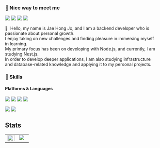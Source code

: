 ### 🤞 Nice way to meet me
<p>
  <a href="https://hongcode.tistory.com/" target="_blank"><img src="https://img.shields.io/badge/Tech_blog-535D6C?style=flat-square&logo=Tistory&logoColor=white"/></a>
  <a href="https://www.linkedin.com/in/%EC%9E%AC%ED%99%8D-%EC%A1%B0-89a406252/" target="_blank"><img src="https://img.shields.io/badge/JaehongJo-0A66C2?style=flat-square&logo=Linkedin&logoColor=white"/></a>
   <a href="https://gravel-bloom-e33.notion.site/portfolio-40ee26f5d2a942ab9c4c845ef4164cbb" target="_blank"><img src="https://img.shields.io/badge/portfolio-000000?style=flat-square&logo=Notion&logoColor=white"/></a>
  <a href="whwoghd1234523@gmail.com" target="_blank"><img src="https://img.shields.io/badge/whwoghd1234523@gmail.com-EA4335?style=flat-square&logo=Gmail&logoColor=white"/></a>
</p>

<p>
  👋&nbsp; Hello, my name is Jae Hong Jo, and I am a backend developer who is passionate about personal growth.<br/>
  I enjoy taking on new challenges and finding pleasure in immersing myself in learning.<br/>
  My primary focus has been on developing with Node.js, and currently, I am studying Nest.js.<br/>
  In order to develop deeper applications, I am also studying infrastructure and database-related knowledge and applying it to my personal projects.
</p>


### 💪 Skills
#### Platforms & Languages
<p>
  <img src="https://img.shields.io/badge/NestJS-E0234E?style=flat-square&logo=Nestjs&logoColor=white"/>
  <img src="https://img.shields.io/badge/express-000000?style=flat-square&logo=express&logoColor=white"/>
  <img src="https://img.shields.io/badge/MySQL-4479A1?style=flat-square&logo=mySQL&logoColor=white"/>
  <img src="https://img.shields.io/badge/MongoDB-47A248?style=flat-square&logo=MongoDB&logoColor=white"/>
  
</p>
<p>
  <img src="https://img.shields.io/badge/nodejs-339933?style=flat-square&logo=Node.js&logoColor=white" />
  <img src="https://img.shields.io/badge/TypeScript-3178C6?style=flat-square&logo=typescript&logoColor=white" />
</p>


## Stats  
<table><tr><td valign="top" width="50%">

<img src="https://github-readme-stats.vercel.app/api?username=hong1995&show_icons=true&theme=highcontrast" align="left" style="width: 100%" />
</td><td valign="top" width="50%">
<img align='' src="http://mazassumnida.wtf/api/v2/generate_badge?boj=h0ng">

<!--
**hong1995/hong1995** is a ✨ _special_ ✨ repository because its `README.md` (this file) appears on your GitHub profile.

Here are some ideas to get you started:

- 🔭 I’m currently working on ...
- 🌱 I’m currently learning ...
- 👯 I’m looking to collaborate on ...
- 🤔 I’m looking for help with ...
- 💬 Ask me about ...
- 📫 How to reach me: ...
- 😄 Pronouns: ...
- ⚡ Fun fact: ...
-->
